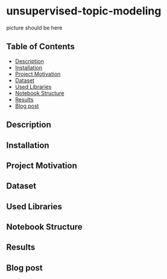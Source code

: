 # unsupervised-topic-modeling
picture should be here
## Table of Contents
- <a href="#1"> Description </a>
- <a href="#2"> Installation </a>
- <a href="#3"> Project Motivation </a>
- <a href="#4"> Dataset </a>
- <a href="#5"> Used Libraries </a>
- <a href="#6"> Notebook Structure </a>
- <a href="#7"> Results </a>
- <a href="#8"> Blog post </a>

<a id='1'></a>
## Description

<a id='2'></a>
## Installation

<a id='3'></a>
## Project Motivation

<a id='4'></a>
## Dataset

<a id='5'></a>
## Used Libraries

<a id='6'></a>
## Notebook Structure

<a id='7'></a>
## Results

<a id='8'></a>
## Blog post 
